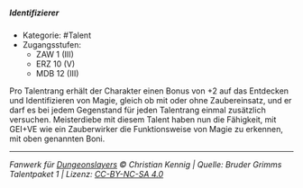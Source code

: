 <!---
Dies ist ein Fanwerk für DUNGEONSLAYERS © von Christian Kennig

Quellen:      [Bruder Grimms Talentpaket 1](https://www.f-space.de/ds4/downloads.html)
              [Talentbeschreibungen](https://www.f-space.de/ds4/tools-talentcards.html)
License:      [CC-BY-NC-SA 4.0](https://creativecommons.org/licenses/by-nc-sa/4.0/deed.de)
Richtlinien:  [Fanwerkrichtlinien](https://www.dungeonslayers.net/fanwerk-richtlinien/)
Autor:        Zauberlehrling
-->

##### Identifizierer

- Kategorie: #Talent
- Zugangsstufen:
  - ZAW 1 (III)
  - ERZ 10 (V)
  - MDB 12 (III)

Pro Talentrang erhält der Charakter einen Bonus von +2 auf das Entdecken und Identifizieren von Magie, gleich ob mit oder ohne Zaubereinsatz, und er darf es bei jedem Gegenstand für jeden Talentrang einmal zusätzlich versuchen. Meisterdiebe mit diesem Talent haben nun die Fähigkeit, mit GEI+VE wie ein Zauberwirker die Funktionsweise von Magie zu erkennen, mit oben genannten Boni.

---

_Fanwerk für [Dungeonslayers](https://www.dungeonslayers.net/) © Christian Kennig | Quelle: Bruder Grimms Talentpaket 1 | Lizenz: [CC-BY-NC-SA 4.0](https://creativecommons.org/licenses/by-nc-sa/4.0/deed.de)_
